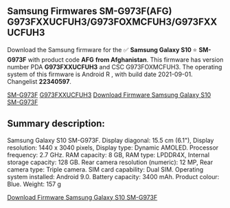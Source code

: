 <h2>Samsung Firmwares SM-G973F(AFG) G973FXXUCFUH3/G973FOXMCFUH3/G973FXXUCFUH3</h2>
Download the Samsung firmware for the ✅ <strong>Samsung Galaxy S10 </strong> ⭐ <strong>SM-G973F</strong> with product code <strong>AFG</strong> <strong> from Afghanistan</strong>. This firmware has version number PDA <strong>G973FXXUCFUH3</strong> and CSC G973FOXMCFUH3. The operating system of this firmware is Android R , with build date 2021-09-01. Changelist <strong>22340597</strong>.


[SM-G973F](https://samfirm.shop/samsung/model/SM-G973F)
[G973FXXUCFUH3](https://samfirm.shop/samsung/pda/G973FXXUCFUH3)
[Download Firmware Samsung Galaxy S10 SM-G973F](https://samfirm.shop/samsung/firmware/452304)
<h2>Summary description:</h2>
<p>Samsung Galaxy S10 SM-G973F. Display diagonal: 15.5 cm (6.1"), Display resolution: 1440 x 3040 pixels, Display type: Dynamic AMOLED. Processor frequency: 2.7 GHz. RAM capacity: 8 GB, RAM type: LPDDR4X, Internal storage capacity: 128 GB. Rear camera resolution (numeric): 12 MP, Rear camera type: Triple camera. SIM card capability: Dual SIM. Operating system installed: Android 9.0. Battery capacity: 3400 mAh. Product colour: Blue. Weight: 157 g</p>


[Download Firmware Samsung Galaxy S10 SM-G973F](https://samfirm.shop/samsung/firmware/452304)
